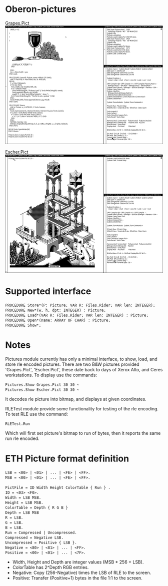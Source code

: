 # Oberon-pictures

Grapes.Pict
![Grapes.png](Grapes.png?raw=true "Grapes.Pict")

Escher.Pict
![Escher.png](Escher.png?raw=true "Escher.Pict")

# Supported interface
    PROCEDURE Store*(P: Picture; VAR R: Files.Rider; VAR len: INTEGER);
    PROCEDURE New*(w, h, dpt: INTEGER) : Picture;
    PROCEDURE Load*(VAR R: Files.Rider; VAR len: INTEGER) : Picture;
    PROCEDURE Open*(name: ARRAY OF CHAR) : Picture;
    PROCEDURE Show*;

# Notes
Pictures module currently has only a minimal interface, to show, load, and store rle encoded pictures. There are two B&W pictures provided 'Grapes.Pict', 'Escher.Pict', these date back to days of Xerox Alto, and Ceres workstations. To display use the commands:

    Pictures.Show Grapes.Pict 30 30 ~
    Pictures.Show Escher.Pict 30 30 ~

It decodes rle picture into bitmap, and displays at given coordinates.

RLETest module provide some functionality for testing of the rle encoding. To test RLE use the command:

    RLETest.Run

Which will first set picture's bitmap to run of bytes, then it reports the same run rle encoded.

# ETH Picture format definition
    LSB = <00> | <01> | ... | <FE> | <FF>.
    MSB = <00> | <01> | ... | <FE> | <FF>.
    
    PictFile = ID Width Height ColorTable { Run } .
    ID = <03> <F0>.
    Width = LSB MSB.
    Height = LSB MSB.
    ColorTable = Depth { R G B }
    Depth = LSB MSB
    R = LSB.
    G = LSB.
    B = LSB.
    Run = Compressed | Uncompressed.
    Compressed = Negative LSB.
    Uncompressed = Positive { LSB }.
    Negative = <80> | <81> | ... | <FF>.
    Positive = <00> | <01> | ... | <7F>.

- Width, Height and Depth are integer values (MSB * 256 + LSB). 
- ColorTable has 2^Depth RGB entries.
- Negative: Copy (256-Negative) times the LSB of RLE to the screen.
- Positive: Transfer (Positive+1) bytes in the file 1:1 to the screen.
